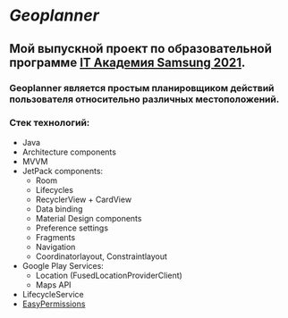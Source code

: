 # _Geoplanner_

## Мой выпускной проект по образовательной программе [IT Академия Samsung 2021](https://myitacademy.ru/).
### Geoplanner является простым планировщиком действий пользователя относительно различных местоположений.

### Стек технологий:
 * Java
 * Architecture components
 * MVVM
 * JetPack components:
     * Room
     * Lifecycles
     * RecyclerView + CardView
     * Data binding
     * Material Design components
     * Preference settings
     * Fragments
     * Navigation
     * Coordinatorlayout, Constraintlayout
 * Google Play Services: 
     * Location (FusedLocationProviderClient)
     * Maps API
 * LifecycleService
 * [EasyPermissions](https://github.com/googlesamples/easypermissions)
